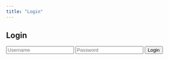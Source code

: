 ```yaml
---
title: "Login"
---
```


<div class="container">
    <div id="login-form">
      <h2>Login</h2>
      <input type="text" id="username" placeholder="Username" required />
      <input type="password" id="password" placeholder="Password" required />
      <button onclick="handleLogin()">Login</button>
    </div>
    <div id="welcome" style="display: none;">
      <div id="welcome-text"></div>
      <button id="logout-btn" onclick="handleLogout()">Logout</button>
    </div>
</div>

<script>
    document.getElementById("login").style.display = "none";

    function handleLogin() {
      const username = document.getElementById("username").value.trim();
      const password = document.getElementById("password").value;

      if (loginU(username, password)) {
        showWelcome(username);
      } else {
        alert("Invalid username or password");
      }
    }

    function showWelcome(username) {
      document.getElementById("login-form").style.display = "none";
      const welcome = document.getElementById("welcome");
      document.getElementById("welcome-text").textContent = `✅ You are logged in as "${getCurrentUser()}"`;
      welcome.style.display = "block";
    }

    // Auto-check on page load
    if (isLoggedIn()) {
      document.getElementById("login-form").style.display = "none";
      showWelcome(savedUser);
    }

    function handleLogout() {
      logout();
      document.getElementById("welcome").style.display = "none";
      document.getElementById("login-form").style.display = "block";
      document.getElementById("username").value = "";
      document.getElementById("password").value = "";
    }
</script>